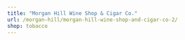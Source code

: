 ```yaml
---
title: "Morgan Hill Wine Shop & Cigar Co."
url: /morgan-hill/morgan-hill-wine-shop-and-cigar-co-2/
shop: tobacco
---
```

